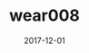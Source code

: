 ---
title: wear008
articlename: >-
  Effect of Financial Incentives on Glucose Monitoring Adherence and Glycemic Control Among Adolescents and Young Adults With Type 1 Diabetes 
date: '2017-12-01'
authors: >-
  Charlene A. Wong, MD, MSHP; Victoria A. Miller, PhD; Kathryn Murphy, PhD; Dylan Small, PhD; Carol A. Ford, MD; Steven M. Willi, MD; Jordyn Feingold, MAPP; Alexander Morris, BS; Yoonhee P. Ha, MSc, MPhil; Jingsan Zhu, MS, MBA; Wenli Wang, MS; Mitesh S. Patel, MD, MBA, MS
source: 'https://jamanetwork.com/journals/jamapediatrics/article-abstract/2657311'
journal: JAMA Ped
spotlight: true
topic: Wearables
image: 
summary: 
---